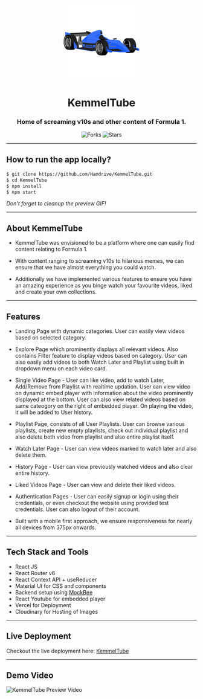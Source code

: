 <div align="center">
  <img src="/src/assets/KemmelTubeSecondary.svg" height="200" width="200" alt="logo"/>

# KemmelTube

### Home of screaming v10s and other content of Formula 1.

![Forks](https://img.shields.io/github/forks/Hamdrive/KemmelTube)
![Stars](https://img.shields.io/github/stars/Hamdrive/KemmelTube)

 </div>

---

## How to run the app locally?

```
$ git clone https://github.com/Hamdrive/KemmelTube.git
$ cd KemmelTube
$ npm install
$ npm start
```
*Don't forget to cleanup the preview GIF!*

---

## About KemmelTube

* KemmelTube was envisioned to be a platform where one can easily find content relating to Formula 1.
- With content ranging to screaming v10s to hilarious memes, we can ensure that we have almost everything you could watch.
* Additionally we have implemented various features to ensure you have an amazing experience as you binge watch your favourite videos, liked and create your own collections.

---

## Features

- Landing Page with dynamic categories. User can easily view videos based on selected category.
* Explore Page which prominently displays all relevant videos. Also contains Filter feature to display videos based on category. User can also easily add videos to both Watch Later and Playlist using built in dropdown menu on each video card.
- Single Video Page - User can like video, add to watch Later, Add/Remove from Playlist with realtime updation. User can view video on dynamic embed player with information about the video prominently displayed at the bottom. User can also view related videos based on same cateogory on the right of embedded player. On playing the video, it will be added to User history.
* Playlist Page, consists of all User Playlists. User can browse various playlists, create new empty playlists, check out individual playlist and also delete both video from playlist and also entire playlist itself.
- Watch Later Page - User can view videos marked to watch later and also delete them.
* History Page - User can view previously watched videos and also clear entire history.
- Liked Videos Page - User can view and delete their liked videos.
* Authentication Pages - User can easily signup or login using their credentials, or even checkout the website using provided test credentials. User can also logout of their account.
- Built with a mobile first approach, we ensure responsiveness for nearly all devices from 375px onwards.

---

## Tech Stack and Tools

- React JS
- React Router v6
- React Context API + useReducer
- Material UI for CSS and components
- Backend setup using [MockBee](https://mockbee.netlify.app/)
- React Youtube for embedded player
- Vercel for Deployment
- Cloudinary for Hosting of Images

---

## Live Deployment

Checkout the live deployment here: [KemmelTube](https://kemmeltube.vercel.app/)

---

## Demo Video

![KemmelTube Preview Video](/src/assets/DemoVideo.gif)



